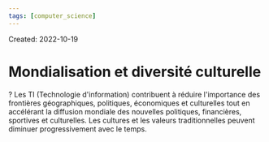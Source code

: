 ```yaml
---
tags: [computer_science] 
---
```

Created: 2022-10-19

# Mondialisation et diversité culturelle

?
Les TI (Technologie d'information) contribuent à réduire l'importance des frontières géographiques, politiques, économiques et culturelles tout en accélérant la diffusion mondiale des nouvelles politiques, financières, sportives et culturelles. Les cultures et les valeurs traditionnelles peuvent diminuer progressivement avec le temps.
<!--SR:!2022-11-03,9,250-->